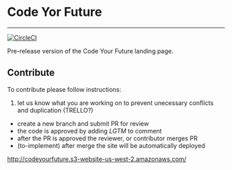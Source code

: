 # Code Yor Future
---
[![CircleCI](https://circleci.com/gh/apmaros/code-your-future-web/tree/master.svg?style=svg&circle-token=b43e2591c0bb4c09883aa92396ed557616245dd0)](https://circleci.com/gh/apmaros/code-your-future-web/tree/master)


Pre-release version of the Code Your Future landing page.

## Contribute

To contribute please follow instructions: 

1. let us know what you are working on to prevent unecessary conflicts and duplication (TRELLO?)
- create a new branch and submit PR for review
- the code is approved by adding _LGTM_ to comment
- after the PR is approved the reviewer, or contributor merges PR
- (to-implement) after merge the site will be automatically deployed

http://codeyourfuture.s3-website-us-west-2.amazonaws.com/
